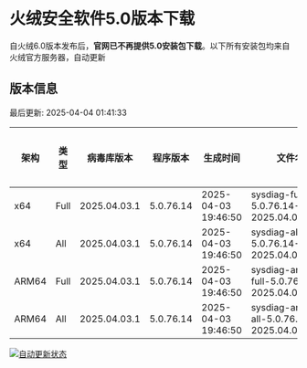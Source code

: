 # 火绒安全软件5.0版本下载 

自火绒6.0版本发布后，**官网已不再提供5.0安装包下载**。以下所有安装包均来自火绒官方服务器，自动更新

<!-- TABLE_START -->

## 版本信息

最后更新: 2025-04-04 01:41:33

| 架构    | 类型  | 病毒库版本 | 程序版本 | 生成时间 | 文件名 | 大小 | 下载链接 |
|---------|-------|------------|----------|----------|--------|------|----------|
| x64     | Full | 2025.04.03.1 | 5.0.76.14 | 2025-04-03 19:46:50 | sysdiag-full-5.0.76.14-2025.04.03.1.exe | 28.16M | [下载](https://down-tencent.huorong.cn/sysdiag-full-5.0.76.14-2025.04.03.1.exe) |
| x64     | All  | 2025.04.03.1 | 5.0.76.14 | 2025-04-03 19:46:50 | sysdiag-all-5.0.76.14-2025.04.03.1.exe | 28.16M | [下载](https://down-tencent.huorong.cn/sysdiag-all-5.0.76.14-2025.04.03.1.exe) |
| ARM64   | Full | 2025.04.03.1 | 5.0.76.14 | 2025-04-03 19:46:50 | sysdiag-arm64-full-5.0.76.14-2025.04.03.1.exe | 27.86M | [下载](https://down-tencent.huorong.cn/sysdiag-arm64-full-5.0.76.14-2025.04.03.1.exe) |
| ARM64   | All  | 2025.04.03.1 | 5.0.76.14 | 2025-04-03 19:46:50 | sysdiag-arm64-all-5.0.76.14-2025.04.03.1.exe | 27.86M | [下载](https://down-tencent.huorong.cn/sysdiag-arm64-all-5.0.76.14-2025.04.03.1.exe) |

<!-- TABLE_END -->

[![自动更新状态](https://github.com/J54264/Huorong-Version/actions/workflows/update.yml/badge.svg)](https://github.com/J54264/Huorong-Version/actions)
